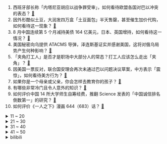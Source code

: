 1. 西班牙部长称「内塔尼亚胡应以战争罪受审」，如何看待欧盟各国对巴以冲突的表态？ [:link:](https://www.zhihu.com/question/626480652)
2. 因外形酷似土豆，大润发四万盒「土豆面包」半天售罄，甚至催生加价代购，如何看待这一现象？ [:link:](https://www.zhihu.com/question/626808734)
3. 8 月中国连续第 5 个月减持美债 164 亿美元，日本、英国增持，如何看待这一情况？ [:link:](https://www.zhihu.com/question/626784783)
4. 美国秘密向乌提供 ATACMS 导弹，泽连斯基证实并感谢美国，这将对俄乌局势产生何种影响？ [:link:](https://www.zhihu.com/question/626636474)
5. 「夹角打工人」是否才是职场中大部分人的常态？打工人应该怎么走出「夹角」？ [:link:](https://www.zhihu.com/question/626352307)
6. 因美国一票反对，联合国安理会再次未通过巴以问题决议草案，中方表示「震惊」，如何看待美方行为？ [:link:](https://www.zhihu.com/question/626784641)
7. 如果你是一个母亲或父亲，你会怎样去教育你的孩子？ [:link:](https://www.zhihu.com/question/626079436)
8. 有哪些非常冷门且令人意外的知识？ [:link:](https://www.zhihu.com/question/624741777)
9. 如何评价中国 14 所大学师生自筹经费，推翻 Science 发表的「中国诚信排名倒数第一」的研究？ [:link:](https://www.zhihu.com/question/626723557)
10. 如何评价《一人之下》漫画 644（683）话？ [:link:](https://www.zhihu.com/question/626928667)
<details>
<summary>11 ~ 20</summary>

11. 小朋友几乎每天都会要求买玩具，妈妈该怎么应对？ [:link:](https://www.zhihu.com/question/596256856)
12. 为什么现在砾石路车这么火，相比公路车和山地车有什么优势？ [:link:](https://www.zhihu.com/question/623909386)
13. 如果给一艘二战时期的战列舰配一台算力约等于八十年代超级计算机的系统，对战力的提升有多大？ [:link:](https://www.zhihu.com/question/624958353)
14. 当你一个人游泳时，心情是怎样的？ [:link:](https://www.zhihu.com/question/625208765)
15. 错怪孩子需要道歉吗？ [:link:](https://www.zhihu.com/question/622827462)
16. 四战全胜，如何评价《英雄联盟》S13 瑞士轮首轮 LPL 四支队伍的表现，以及第二轮瑞士轮对阵？ [:link:](https://www.zhihu.com/question/626834533)
17. 有哪些大实话让你听了醍醐灌顶？ [:link:](https://www.zhihu.com/question/425291049)
18. 为什么很多男的到了中年突然开始炒股？ [:link:](https://www.zhihu.com/question/419997323)
19. 上联：东坡居士，下联对什么？ [:link:](https://www.zhihu.com/question/626831626)
20. 美剧中的外国人一顿饭只吃了个三明治就行了，他们饭量真的那么小吗？ [:link:](https://www.zhihu.com/question/27162329)
</details>
<details>
<summary>21 ~ 30</summary>

21. 广州一宝马车碰撞出租车后撞桥墩侧翻起火，宝马司机身亡，事故原因可能是什么？ [:link:](https://www.zhihu.com/question/626787978)
22. 如何看待越南足球技术总监称「无法理解中国足球水平为何这么低，甚至比越南还低一点，水平本应媲美巴西」？ [:link:](https://www.zhihu.com/question/626496133)
23. 如何看待慧极必伤？ [:link:](https://www.zhihu.com/question/66906557)
24. 看网络小说时，有哪些桥段让你觉得作者很有文化素养？ [:link:](https://www.zhihu.com/question/276052798)
25. 英国首相苏纳克 19 日将访问以色列，哪些信息值得关注？ [:link:](https://www.zhihu.com/question/626793210)
26. 有多少只有你的城市才有，其他城市根本不知所云的事物？ [:link:](https://www.zhihu.com/question/621808874)
27. 盔甲漂亮会对军队战斗力产生多大影响？ [:link:](https://www.zhihu.com/question/522459431)
28. 历史上有哪些非常出名的景点的现在不出名了？ [:link:](https://www.zhihu.com/question/624882842)
29. 成年人看动漫会让人觉得你还没长大吗？ [:link:](https://www.zhihu.com/question/603996661)
30. 如何看待好莱坞索尼影业将翻拍贾玲执导的电影《你好，李焕英》，你对此期待吗？ [:link:](https://www.zhihu.com/question/626801422)
</details>
<details>
<summary>31 ~ 40</summary>

31. 为什么被称为「背着燃油充电宝」的增程式电动车在争议声中越卖越好？我国增程式电动车发展处在什么水平？ [:link:](https://www.zhihu.com/question/626797416)
32. 你跑步喜欢听音乐吗？ [:link:](https://www.zhihu.com/question/625781611)
33. 训犬师谈成都女童被狗咬伤，「可能是狗的应激反应，扔东西能转移其注意力」，还有哪些可防烈性犬攻击的方法？ [:link:](https://www.zhihu.com/question/626620028)
34. 推荐几本好书可以吗？ [:link:](https://www.zhihu.com/question/577618428)
35. S13 瑞士轮首轮 LNG 1:0 击败 FNC，如何评价这场比赛？ [:link:](https://www.zhihu.com/question/626880644)
36. 「如果生活只剩下工作，工作也失去了原本的意义」业余时间会如何调节工作的苦？ [:link:](https://www.zhihu.com/question/626820066)
37. 9 月 70 城房价出炉，一线城市二手房环比连降 4 个月首次转涨，如何解读未来房价走势？ [:link:](https://www.zhihu.com/question/626794659)
38. 上海优化公积金首套房认定标准，100 万元贷款 30 年每月少还 262 元，哪些信息值得关注？ [:link:](https://www.zhihu.com/question/626709921)
39. S13 瑞士轮第二日胜者组对阵出炉，BLG 第八次挑战 JDG，LCK 春决再演，对此你有什么想说？ [:link:](https://www.zhihu.com/question/626906853)
40. 马斯克表示「特斯拉将坚持继续降价」，哪些信息值得关注？ [:link:](https://www.zhihu.com/question/626825036)
</details>
<details>
<summary>41 ~ 50</summary>

41. 9 月一线城市商品住宅价格环比稳中微涨，二三线城市商品房价格环比下降，如何解读这一数据？ [:link:](https://www.zhihu.com/question/626793520)
42. 真的有人会把《英雄联盟》所有英雄都玩一遍吗？ [:link:](https://www.zhihu.com/question/626476764)
43. 你们能想起来小时候最远的事是什么吗？ [:link:](https://www.zhihu.com/question/571251315)
44. S13 瑞士轮首轮焦点战 BLG 1:0 力克 KT，如何评价这场比赛？ [:link:](https://www.zhihu.com/question/626892841)
45. S13 入围赛首轮 WBG 1:0 NRG 取得开门红，如何评价这场比赛？ [:link:](https://www.zhihu.com/question/626878598)
46. S13 瑞士轮首轮焦点战 G2 1:0 击败 DK 收获开门红，如何评价这场比赛？ [:link:](https://www.zhihu.com/question/626847065)
47. 如何评价此次原神关于《清泉之心》的剧情文案? [:link:](https://www.zhihu.com/question/626579399)
48. 可以分享一张你相册里的落日夕阳吗？ [:link:](https://www.zhihu.com/question/625582631)
49. 台湾有雪吗？ [:link:](https://www.zhihu.com/question/626238871)
50. 敢不敢晒出你见过最离谱的游戏道具？ [:link:](https://www.zhihu.com/question/625868027)
</details><details>
<summary>bilibili</summary>

</details>